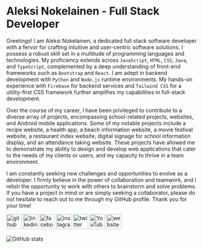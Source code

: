 # Aleksi Nokelainen - Full Stack Developer

Greetings! I am Aleksi Nokelainen, a dedicated full stack software developer with a fervor for crafting intuitive and user-centric software solutions. I possess a robust skill set in a multitude of programming languages and technologies. My proficiency extends across `JavaScript`, `HTML`, `CSS`, `Java`, and `TypeScript`, complemented by a deep understanding of front-end frameworks such as `Bootstrap` and `React`. I am adept in backend development with `Python` and `Node.js` runtime environments. My hands-on experience with `Firebase` for backend services and `Tailwind CSS` for a utility-first CSS framework further amplifies my capabilities in full-stack development.

Over the course of my career, I have been privileged to contribute to a diverse array of projects, encompassing school-related projects, websites, and Android mobile applications. Some of my notable projects include a recipe website, a health app, a beach information website, a movie festival website, a restaurant index website, digital signage for school information display, and an attendance taking website. These projects have allowed me to demonstrate my ability to design and develop web applications that cater to the needs of my clients or users, and my capacity to thrive in a team environment.

I am constantly seeking new challenges and opportunities to evolve as a developer. I firmly believe in the power of collaboration and teamwork, and I relish the opportunity to work with others to brainstorm and solve problems. If you have a project in mind or are simply seeking a collaborator, please do not hesitate to reach out to me through my GitHub profile. Thank you for your time!

[<img src='https://cdn.jsdelivr.net/npm/simple-icons@3.0.1/icons/github.svg' alt='github' height='40'>](https://github.com/krugou) [<img src='https://cdn.jsdelivr.net/npm/simple-icons@3.0.1/icons/linkedin.svg' alt='linkedin' height='40'>](https://www.linkedin.com/in/aleksi-nokelainen-3706b7259/) [<img src='https://cdn.jsdelivr.net/npm/simple-icons@3.0.1/icons/facebook.svg' alt='facebook' height='40'>](https://www.facebook.com/aleksi.nokelainen.7) [<img src='https://cdn.jsdelivr.net/npm/simple-icons@3.0.1/icons/instagram.svg' alt='instagram' height='40'>](https://www.instagram.com/krugou/) [<img src='https://cdn.jsdelivr.net/npm/simple-icons@3.0.1/icons/twitter.svg' alt='twitter' height='40'>](https://twitter.com/krugou) [<img src='https://cdn.jsdelivr.net/npm/simple-icons@3.0.1/icons/youtube.svg' alt='YouTube' height='40'>](https://www.youtube.com/channel/krugou) [<img src='https://cdn.jsdelivr.net/npm/simple-icons@3.0.1/icons/icloud.svg' alt='website' height='40'>](https://krugou.github.io)

![GitHub stats](https://github-readme-stats.vercel.app/api?username=krugou&show_icons=true)
